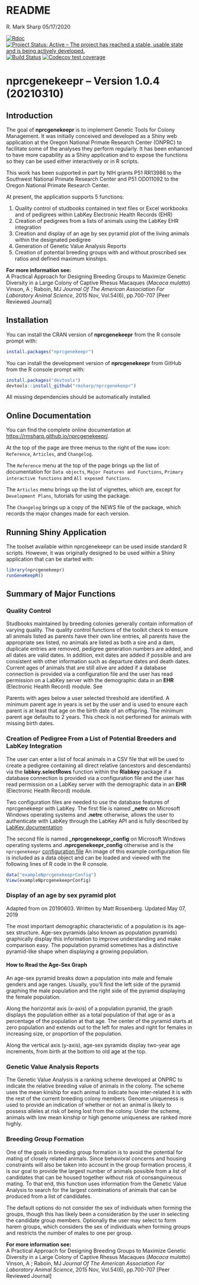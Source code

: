README
================
R. Mark Sharp
05/17/2020

[![Rdoc](http://www.rdocumentation.org/badges/version/nprcgenekeepr)](http://www.rdocumentation.org/packages/nprcgenekeepr)
[![Project Status: Active – The project has reached a stable, usable
state and is being actively
developed.](https://www.repostatus.org/badges/latest/active.svg)](https://www.repostatus.org/#active)
[![Build
Status](https://travis-ci.org/rmsharp/nprcgenekeepr.svg?branch=master)](https://travis-ci.org/rmsharp/nprcgenekeepr)
[![Codecov test
coverage](https://codecov.io/gh/rmsharp/nprcgenekeepr/branch/master/graph/badge.svg)](https://codecov.io/gh/rmsharp/nprcgenekeepr?branch=master)
<!--[![](https://www.r-pkg.org/badges/version/nprcgenekeepr)](https://cran.r-project.org/package=nprcgenekeepr)

<!--[![Rdoc](http://www.rdocumentation.org/badges/version/RDocumentation)](http://www.rdocumentation.org/packages/RDocumentation)
<!--[![Rdoc](http://www.rdocumentation.org/badges/version/nprcgenekeepr)](http://www.rdocumentation.org/packages/gh/rmsharp/nprcgenekeepr)

<!-- README.md is generated from README.Rmd. Please edit that file -->

# nprcgenekeepr – Version 1.0.4 (20210310)

## Introduction

The goal of **nprcgenekeepr** is to implement Genetic Tools for Colony
Management. It was initially conceived and developed as a Shiny web
application at the Oregon National Primate Research Center (ONPRC) to
facilitate some of the analyses they perform regularly. It has been
enhanced to have more capability as a Shiny application and to expose
the functions so they can be used either interactively or in R scripts.

This work has been supported in part by NIH grants P51 RR13986 to the
Southwest National Primate Research Center and P51 OD011092 to the
Oregon National Primate Research Center.

<!--It is now managed and maintained as a joint effort between ONPRC-->
<!--and Southwest National Primate Research Center (SNPRC) with the -->
<!--coding being done by R. Mark Sharp, Ph.D.-->

At present, the application supports 5 functions:

1.  Quality control of studbooks contained in text files or Excel
    workbooks and of pedigrees within LabKey Electronic Health Records
    (EHR)
2.  Creation of pedigrees from a lists of animals using the LabKey EHR
    integration
3.  Creation and display of an age by sex pyramid plot of the living
    animals within the designated pedigree
4.  Generation of Genetic Value Analysis Reports
5.  Creation of potential breeding groups with and without proscribed
    sex ratios and defined maximum kinships.

**For more information see:**  
A Practical Approach for Designing Breeding Groups to Maximize Genetic
Diversity in a Large Colony of Captive Rhesus Macaques (*Macaca
mulatto*) Vinson, A ; Raboin, MJ *Journal Of The American Association
For Laboratory Animal Science*, 2015 Nov, Vol.54(6), pp.700-707 \[Peer
Reviewed Journal\]

## Installation

You can install the CRAN version of **nprcgenekeepr** from the R console
prompt with:

``` r
install.packages("nprcgenekeepr")
```

You can install the development version of **nprcgenekeepr** from GitHub
from the R console prompt with:

``` r
install.packages("devtools")
devtools::install_github("rmsharp/nprcgenekeepr")
```

All missing dependencies should be automatically installed.

## Online Documentation

You can find the complete online documentation at
<https://rmsharp.github.io/nprcgenekeepr/>.

At the top of the page are three menus to the right of the `Home` icon:
`Reference`, `Articles`, and `Changelog`.

The `Reference` menu at the top of the page brings up the list of
documentation for `Data objects`, `Major Features and Functions`,
`Primary interactive functions` and `All exposed functions`.

The `Articles` menu brings up the list of vignettes, which are, except
for `Development Plans`, tutorials for using the package.

The `Changelog` brings up a copy of the NEWS file of the package, which
records the major changes made for each version.

## Running Shiny Application

The toolset available within nprcgenekeepr can be used inside standard R
scripts. However, it was originally designed to be used within a Shiny
application that can be started with:

``` r
library(nprcgenekeepr)
runGeneKeepR()
```

## Summary of Major Functions

### Quality Control

Studbooks maintained by breeding colonies generally contain information
of varying quality. The quality control functions of the toolkit check
to ensure all animals listed as parents have their own line entries, all
parents have the appropriate sex listed, no animals are listed as both a
sire and a dam, duplicate entries are removed, pedigree generation
numbers are added, and all dates are valid dates. In addition, exit
dates are added if possible and are consistent with other information
such as departure dates and death dates. Current ages of animals that
are still alive are added if a database connection is provided via a
configuration file and the user has read permission on a LabKey server
with the demographic data in an **EHR** (Electronic Health Record)
module. See

Parents with ages below a user selected threshold are identified. A
minimum parent age in years is set by the user and is used to ensure
each parent is at least that age on the birth date of an offspring. The
minimum parent age defaults to 2 years. This check is not performed for
animals with missing birth dates.

### Creation of Pedigree From a List of Potential Breeders and LabKey Integration

The user can enter a list of focal animals in a CSV file that will be
used to create a pedigree containing all direct relative (ancestors and
descendants) via the **labkey.selectRows** function within the
**Rlabkey** package if a database connection is provided via a
configuration file and the user has read permission on a LabKey server
with the demographic data in an **EHR** (Electronic Health Record)
module.

Two configuration files are needed to use the database features of
nprcgenekeepr with LabKey. The first file is named **\_netrc** on
Microsoft Windows operating systems and **.netrc** otherwise, allows the
user to authenticate with LabKey through the LabKey API and is fully
described by [LabKey
documentation](https://www.labkey.org/Documentation/wiki-page.view?name=netrc)

The second file is named **\_nprcgenekeepr\_config** on Microsoft
Windows operating systems and **.nprcgenekeepr\_config** otherwise and
is the `nprcgenekeepr` [configuration
file](https://github.com/rmsharp/nprcgenekeepr/blob/master/inst/extdata/example_nprcgenekeepr_config)
An image of this example configuration file is included as a data object
and can be loaded and viewed with the following lines of R code in the R
console.

``` r
data("exampleNprcgenekeeprConfig")
View(exampleNprcgenekeeprConfig)
```

### Display of an age by sex pyramid plot

Adapted from on 20190603. Written by Matt Rosenberg. Updated May 07,
2019

The most important demographic characteristic of a population is its
age-sex structure. Age-sex pyramids (also known as population pyramids)
graphically display this information to improve understanding and make
comparison easy. The population pyramid sometimes has a distinctive
pyramid-like shape when displaying a growing population.

#### How to Read the Age-Sex Graph

An age-sex pyramid breaks down a population into male and female genders
and age ranges. Usually, you’ll find the left side of the pyramid
graphing the male population and the right side of the pyramid
displaying the female population.

Along the horizontal axis (x-axis) of a population pyramid, the graph
displays the population either as a total population of that age or as a
percentage of the population at that age. The center of the pyramid
starts at zero population and extends out to the left for males and
right for females in increasing size, or proportion of the population.

Along the vertical axis (y-axis), age-sex pyramids display two-year age
increments, from birth at the bottom to old age at the top.

### Genetic Value Analysis Reports

The Genetic Value Analysis is a ranking scheme developed at ONPRC to
indicate the relative breeding value of animals in the colony. The
scheme uses the mean kinship for each animal to indicate how
inter-related it is with the rest of the current breeding colony
members. Genome uniqueness is used to provide an indication of whether
or not an animal is likely to possess alleles at risk of being lost from
the colony. Under the scheme, animals with low mean kinship or high
genome uniqueness are ranked more highly.

### Breeding Group Formation

One of the goals in breeding group formation is to avoid the potential
for mating of closely related animals. Since behavioral concerns and
housing constraints will also be taken into account in the group
formation process, it is our goal to provide the largest number of
animals possible from a list of candidates that can be housed together
without risk of consanguineous mating. To that end, this function uses
information from the Genetic Value Analysis to search for the largest
combinations of animals that can be produced from a list of candidates.

The default options do not consider the sex of individuals when forming
the groups, though this has likely been a consideration by the user in
selecting the candidate group members. Optionally the user may select to
form harem groups, which considers the sex of individuals when forming
groups and restricts the number of males to one per group.

**For more information see:**  
A Practical Approach for Designing Breeding Groups to Maximize Genetic
Diversity in a Large Colony of Captive Rhesus Macaques (*Macaca
mulatto*) Vinson, A ; Raboin, MJ *Journal Of The American Association
For Laboratory Animal Science*, 2015 Nov, Vol.54(6), pp.700-707 \[Peer
Reviewed Journal\]
